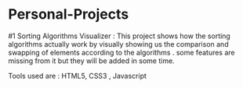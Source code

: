 # Personal-Projects

#1 Sorting Algorithms Visualizer : 
This project shows how the sorting algorithms actually work by visually showing us the comparison and swapping of elements 
according to the algorithms .
some features are missing from it but they will be added in some time. 


Tools used are : HTML5, CSS3 , Javascript
